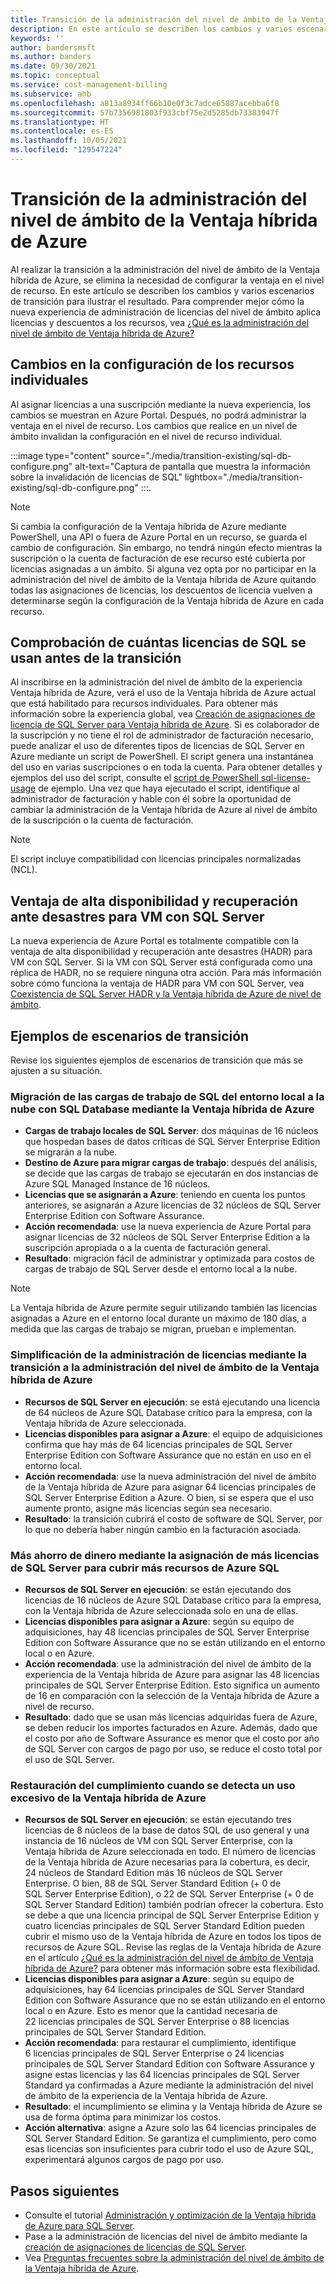 ```yaml
---
title: Transición de la administración del nivel de ámbito de la Ventaja híbrida de Azure
description: En este artículo se describen los cambios y varios escenarios de transición para ilustrar la transición a la administración del nivel de ámbito de la Ventaja híbrida de Azure.
keywords: ''
author: bandersmsft
ms.author: banders
ms.date: 09/30/2021
ms.topic: conceptual
ms.service: cost-management-billing
ms.subservice: ahb
ms.openlocfilehash: a813a8934ff66b10e0f3c7adce65887acebba6f8
ms.sourcegitcommit: 57b7356981803f933cbf75e2d5285db73383947f
ms.translationtype: HT
ms.contentlocale: es-ES
ms.lasthandoff: 10/05/2021
ms.locfileid: "129547224"
---
```

# <a name="transition-to-scope-level-management-of-azure-hybrid-benefit"></a>Transición de la administración del nivel de ámbito de la Ventaja híbrida de Azure

Al realizar la transición a la administración del nivel de ámbito de la Ventaja híbrida de Azure, se elimina la necesidad de configurar la ventaja en el nivel de recurso. En este artículo se describen los cambios y varios escenarios de transición para ilustrar el resultado. Para comprender mejor cómo la nueva experiencia de administración de licencias del nivel de ámbito aplica licencias y descuentos a los recursos, vea [¿Qué es la administración del nivel de ámbito de Ventaja híbrida de Azure?](overview-azure-hybrid-benefit-scope.md)

## <a name="changes-to-individual-resource-configuration"></a>Cambios en la configuración de los recursos individuales

Al asignar licencias a una suscripción mediante la nueva experiencia, los cambios se muestran en Azure Portal. Después, no podrá administrar la ventaja en el nivel de recurso. Los cambios que realice en un nivel de ámbito invalidan la configuración en el nivel de recurso individual.

:::image type="content" source="./media/transition-existing/sql-db-configure.png" alt-text="Captura de pantalla que muestra la información sobre la invalidación de licencias de SQL" lightbox="./media/transition-existing/sql-db-configure.png" :::.

> [!NOTE]
> Si cambia la configuración de la Ventaja híbrida de Azure mediante PowerShell, una API o fuera de Azure Portal en un recurso, se guarda el cambio de configuración. Sin embargo, no tendrá ningún efecto mientras la suscripción o la cuenta de facturación de ese recurso esté cubierta por licencias asignadas a un ámbito. Si alguna vez opta por no participar en la administración del nivel de ámbito de la Ventaja híbrida de Azure quitando todas las asignaciones de licencias, los descuentos de licencia vuelven a determinarse según la configuración de la Ventaja híbrida de Azure en cada recurso.

## <a name="check-how-many-sql-licenses-you-use-before-transition"></a>Comprobación de cuántas licencias de SQL se usan antes de la transición

Al inscribirse en la administración del nivel de ámbito de la experiencia Ventaja híbrida de Azure, verá el uso de la Ventaja híbrida de Azure actual que está habilitado para recursos individuales. Para obtener más información sobre la experiencia global, vea [Creación de asignaciones de licencia de SQL Server para Ventaja híbrida de Azure](create-sql-license-assignments.md). Si es colaborador de la suscripción y no tiene el rol de administrador de facturación necesario, puede analizar el uso de diferentes tipos de licencias de SQL Server en Azure mediante un script de PowerShell. El script genera una instantánea del uso en varias suscripciones o en toda la cuenta. Para obtener detalles y ejemplos del uso del script, consulte el [script de PowerShell sql-license-usage](https://github.com/anosov1960/sql-server-samples/tree/master/samples/manage/azure-hybrid-benefit) de ejemplo. Una vez que haya ejecutado el script, identifique al administrador de facturación y hable con él sobre la oportunidad de cambiar la administración de la Ventaja híbrida de Azure al nivel de ámbito de la suscripción o la cuenta de facturación.

> [!NOTE]
> El script incluye compatibilidad con licencias principales normalizadas (NCL). 

## <a name="hadr-benefit-for-sql-server-vms"></a>Ventaja de alta disponibilidad y recuperación ante desastres para VM con SQL Server

La nueva experiencia de Azure Portal es totalmente compatible con la ventaja de alta disponibilidad y recuperación ante desastres (HADR) para VM con SQL Server. Si la VM con SQL Server está configurada como una réplica de HADR, no se requiere ninguna otra acción. Para más información sobre cómo funciona la ventaja de HADR para VM con SQL Server, vea [Coexistencia de SQL Server HADR y la Ventaja híbrida de Azure de nivel de ámbito](sql-server-hadr-licenses.md).

## <a name="transition-scenario-examples"></a>Ejemplos de escenarios de transición

Revise los siguientes ejemplos de escenarios de transición que más se ajusten a su situación.

### <a name="migrate-sql-workloads-from-on-premises-to-the-cloud-using-sql-database-with-azure-hybrid-benefit"></a>Migración de las cargas de trabajo de SQL del entorno local a la nube con SQL Database mediante la Ventaja híbrida de Azure

- **Cargas de trabajo locales de SQL Server**: dos máquinas de 16 núcleos que hospedan bases de datos críticas de SQL Server Enterprise Edition se migrarán a la nube.
- **Destino de Azure para migrar cargas de trabajo**: después del análisis, se decide que las cargas de trabajo se ejecutarán en dos instancias de Azure SQL Managed Instance de 16 núcleos.
- **Licencias que se asignarán a Azure**: teniendo en cuenta los puntos anteriores, se asignarán a Azure licencias de 32 núcleos de SQL Server Enterprise Edition con Software Assurance.
- **Acción recomendada**: use la nueva experiencia de Azure Portal para asignar licencias de 32 núcleos de SQL Server Enterprise Edition a la suscripción apropiada o a la cuenta de facturación general.
- **Resultado**: migración fácil de administrar y optimizada para costos de cargas de trabajo de SQL Server desde el entorno local a la nube.

> [!NOTE] 
> La Ventaja híbrida de Azure permite seguir utilizando también las licencias asignadas a Azure en el entorno local durante un máximo de 180 días, a medida que las cargas de trabajo se migran, prueban e implementan.

### <a name="simplify-license-management-by-transitioning-to-scope-level-management-of-azure-hybrid-benefit"></a>Simplificación de la administración de licencias mediante la transición a la administración del nivel de ámbito de la Ventaja híbrida de Azure

- **Recursos de SQL Server en ejecución**: se está ejecutando una licencia de 64 núcleos de Azure SQL Database crítico para la empresa, con la Ventaja híbrida de Azure seleccionada.
- **Licencias disponibles para asignar a Azure**: el equipo de adquisiciones confirma que hay más de 64 licencias principales de SQL Server Enterprise Edition con Software Assurance que no están en uso en el entorno local.
- **Acción recomendada**: use la nueva administración del nivel de ámbito de la Ventaja híbrida de Azure para asignar 64 licencias principales de SQL Server Enterprise Edition a Azure. O bien, si se espera que el uso aumente pronto, asigne más licencias según sea necesario.
- **Resultado**: la transición cubrirá el costo de software de SQL Server, por lo que no debería haber ningún cambio en la facturación asociada.

### <a name="save-more-by-assigning-more-sql-server-licenses-to-cover-more-azure-sql-resources"></a>Más ahorro de dinero mediante la asignación de más licencias de SQL Server para cubrir más recursos de Azure SQL

- **Recursos de SQL Server en ejecución**: se están ejecutando dos licencias de 16 núcleos de Azure SQL Database crítico para la empresa, con la Ventaja híbrida de Azure seleccionada solo en una de ellas.
- **Licencias disponibles para asignar a Azure**: según su equipo de adquisiciones, hay 48 licencias principales de SQL Server Enterprise Edition con Software Assurance que no se están utilizando en el entorno local o en Azure.
- **Acción recomendada**: use la administración del nivel de ámbito de la experiencia de la Ventaja híbrida de Azure para asignar las 48 licencias principales de SQL Server Enterprise Edition. Esto significa un aumento de 16 en comparación con la selección de la Ventaja híbrida de Azure a nivel de recurso.
- **Resultado**: dado que se usan más licencias adquiridas fuera de Azure, se deben reducir los importes facturados en Azure. Además, dado que el costo por año de Software Assurance es menor que el costo por año de SQL Server con cargos de pago por uso, se reduce el costo total por el uso de SQL Server.

### <a name="restore-compliance-when-excessive-azure-hybrid-benefit-usage-is-found"></a>Restauración del cumplimiento cuando se detecta un uso excesivo de la Ventaja híbrida de Azure

- **Recursos de SQL Server en ejecución**: se están ejecutando tres licencias de 8 núcleos de la base de datos SQL de uso general y una instancia de 16 núcleos de VM con SQL Server Enterprise, con la Ventaja híbrida de Azure seleccionada en todo. El número de licencias de la Ventaja híbrida de Azure necesarias para la cobertura, es decir, 24 núcleos de Standard Edition más 16 núcleos de SQL Server Enterprise. O bien, 88 de SQL Server Standard Edition (+ 0 de SQL Server Enterprise Edition), o 22 de SQL Server Enterprise (+ 0 de SQL Server Standard Edition) también podrían ofrecer la cobertura. Esto se debe a que una licencia principal de SQL Server Enterprise Edition y cuatro licencias principales de SQL Server Standard Edition pueden cubrir el mismo uso de la Ventaja híbrida de Azure en todos los tipos de recursos de Azure SQL. Revise las reglas de la Ventaja híbrida de Azure en el artículo [¿Qué es la administración del nivel de ámbito de Ventaja híbrida de Azure?](overview-azure-hybrid-benefit-scope.md) para obtener más información sobre esta flexibilidad.
- **Licencias disponibles para asignar a Azure**: según su equipo de adquisiciones, hay 64 licencias principales de SQL Server Standard Edition con Software Assurance que no se están utilizando en el entorno local o en Azure. Esto es menor que la cantidad necesaria de 22 licencias principales de SQL Server Enterprise o 88 licencias principales de SQL Server Standard Edition.
- **Acción recomendada**: para restaurar el cumplimiento, identifique 6 licencias principales de SQL Server Enterprise o 24 licencias principales de SQL Server Standard Edition con Software Assurance y asigne estas licencias y las 64 licencias principales de SQL Server Standard ya confirmadas a Azure mediante la administración del nivel de ámbito de la experiencia de la Ventaja híbrida de Azure.
- **Resultado**: el incumplimiento se elimina y la Ventaja híbrida de Azure se usa de forma óptima para minimizar los costos.
- **Acción alternativa**: asigne a Azure solo las 64 licencias principales de SQL Server Standard Edition. Se garantiza el cumplimiento, pero como esas licencias son insuficientes para cubrir todo el uso de Azure SQL, experimentará algunos cargos de pago por uso.
## <a name="next-steps"></a>Pasos siguientes

- Consulte el tutorial [Administración y optimización de la Ventaja híbrida de Azure para SQL Server](tutorial-azure-hybrid-benefits-sql.md).
- Pase a la administración de licencias del nivel de ámbito mediante la [creación de asignaciones de licencias de SQL Server](create-sql-license-assignments.md).
- Vea [Preguntas frecuentes sobre la administración del nivel de ámbito de la Ventaja híbrida de Azure](faq-azure-hybrid-benefit-scope.yml).